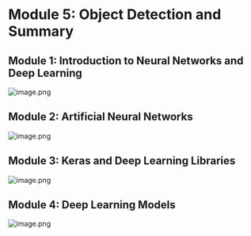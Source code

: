 

# Module 5: Object Detection and Summary
## Module 1: Introduction to Neural Networks and Deep Learning
![image.png](https://prod-files-secure.s3.us-west-2.amazonaws.com/03e82b26-cccb-4906-bb56-adabcbdc0655/a8d40bcb-c482-4026-8872-311e16b2dc63/image.png?X-Amz-Algorithm=AWS4-HMAC-SHA256&X-Amz-Content-Sha256=UNSIGNED-PAYLOAD&X-Amz-Credential=ASIAZI2LB466SSDZ3HGJ%2F20250203%2Fus-west-2%2Fs3%2Faws4_request&X-Amz-Date=20250203T071439Z&X-Amz-Expires=3600&X-Amz-Security-Token=IQoJb3JpZ2luX2VjEPf%2F%2F%2F%2F%2F%2F%2F%2F%2F%2FwEaCXVzLXdlc3QtMiJHMEUCIQCRJfBig7qC5FS6kkhGQ33ajmtDElK%2B2lw5YJTfzUDdegIgYrLnQDRTaqYnih6aGurXdHRMsoOlEFOx1BwX16fKeVQq%2FwMIEBAAGgw2Mzc0MjMxODM4MDUiDNGIXbEWd7M%2Bh4jndSrcA4yw8OwOEqAGHvKg22%2FXsYluuhtzpUKbUHrAITxVRwsJloGdg1iJqlRzTxPrniDI2DM5YCLd2K40CHp5Epx2pPIzFK0nfTufBv8H6ZdMFnZF9nKWMeDr%2BTW6K99nNfay6PtCti%2BJKh2%2B6BEAptxuWmIkDx3mBBBDbh2uRrbNuOVwXGpUbCIIxiKK0hl56vcDbCGTJ5zJlCMfRxhtu3JO1ZpBoj6p8acZkgpfCpapzcY1ul%2BULjEQCj1uAoLrXifh%2BEYtdW28mP5QTEMOTq07IaRhYmT1dTnEzAwGHl%2FOkgr8dvL3q7w1FXzMnm2QGKjIPf2MY%2FdoJfGJ1Z8e7rWT%2B2fEAXy7s%2FRbKB32VYEZRgkre%2F1h1WTsnrqt8w%2BK%2BIVEFb%2BdwhmvJGqQa7d1wkH8lQ%2BQTQEBIibQ9DBeWhkXYTxcvL1cbyJX%2B0cb4cThiyemIHSlyP2QAoRMBH%2B0rmzLM5e%2FW4KJ675p0t5M4OGTG2ejoiyPXbjUm1mekY6cm89gaAP2Obv7lR%2F0D0ReJWvqhqOlW3JyCiyNZrVCFP6DQAK5ebsPHw8kYTX9Gz%2FdDPmFfGjRgapOZzXfcZrW5211imwc7cfcM3iiuQ27LEM7eg9YqP%2FAwEHVHIaCr21yMPDVgb0GOqUBv25frHzRWGQIk56bteBAM8x4HGwRHYQNxw3rLPVPNzXH6kCHnNTQ%2BJIrHJVGnVwhi%2FF4LhmmsO6k3x8XY%2BctI8Dy39QAtnu6KbtvD4yDjBqbzeJzFNT6%2FCo9B%2FCd2BWuqIvDICzz44vsDlxm%2BxS4QdHa3Zv3FOughe%2FCP%2BOFwsjdtYca2Xvx0aZWSNUPTY6WLD7EYFJE%2FKjHrPcvrHXkdS6w4mPZ&X-Amz-Signature=40175670a408316585d6015370b0868546ca3f585f8bbf6c9960c3b0599cb4c8&X-Amz-SignedHeaders=host&x-id=GetObject)
## Module 2: Artificial Neural Networks
![image.png](https://prod-files-secure.s3.us-west-2.amazonaws.com/03e82b26-cccb-4906-bb56-adabcbdc0655/5157ca89-62da-41d9-a98f-6432b71047a9/image.png?X-Amz-Algorithm=AWS4-HMAC-SHA256&X-Amz-Content-Sha256=UNSIGNED-PAYLOAD&X-Amz-Credential=ASIAZI2LB466SSDZ3HGJ%2F20250203%2Fus-west-2%2Fs3%2Faws4_request&X-Amz-Date=20250203T071439Z&X-Amz-Expires=3600&X-Amz-Security-Token=IQoJb3JpZ2luX2VjEPf%2F%2F%2F%2F%2F%2F%2F%2F%2F%2FwEaCXVzLXdlc3QtMiJHMEUCIQCRJfBig7qC5FS6kkhGQ33ajmtDElK%2B2lw5YJTfzUDdegIgYrLnQDRTaqYnih6aGurXdHRMsoOlEFOx1BwX16fKeVQq%2FwMIEBAAGgw2Mzc0MjMxODM4MDUiDNGIXbEWd7M%2Bh4jndSrcA4yw8OwOEqAGHvKg22%2FXsYluuhtzpUKbUHrAITxVRwsJloGdg1iJqlRzTxPrniDI2DM5YCLd2K40CHp5Epx2pPIzFK0nfTufBv8H6ZdMFnZF9nKWMeDr%2BTW6K99nNfay6PtCti%2BJKh2%2B6BEAptxuWmIkDx3mBBBDbh2uRrbNuOVwXGpUbCIIxiKK0hl56vcDbCGTJ5zJlCMfRxhtu3JO1ZpBoj6p8acZkgpfCpapzcY1ul%2BULjEQCj1uAoLrXifh%2BEYtdW28mP5QTEMOTq07IaRhYmT1dTnEzAwGHl%2FOkgr8dvL3q7w1FXzMnm2QGKjIPf2MY%2FdoJfGJ1Z8e7rWT%2B2fEAXy7s%2FRbKB32VYEZRgkre%2F1h1WTsnrqt8w%2BK%2BIVEFb%2BdwhmvJGqQa7d1wkH8lQ%2BQTQEBIibQ9DBeWhkXYTxcvL1cbyJX%2B0cb4cThiyemIHSlyP2QAoRMBH%2B0rmzLM5e%2FW4KJ675p0t5M4OGTG2ejoiyPXbjUm1mekY6cm89gaAP2Obv7lR%2F0D0ReJWvqhqOlW3JyCiyNZrVCFP6DQAK5ebsPHw8kYTX9Gz%2FdDPmFfGjRgapOZzXfcZrW5211imwc7cfcM3iiuQ27LEM7eg9YqP%2FAwEHVHIaCr21yMPDVgb0GOqUBv25frHzRWGQIk56bteBAM8x4HGwRHYQNxw3rLPVPNzXH6kCHnNTQ%2BJIrHJVGnVwhi%2FF4LhmmsO6k3x8XY%2BctI8Dy39QAtnu6KbtvD4yDjBqbzeJzFNT6%2FCo9B%2FCd2BWuqIvDICzz44vsDlxm%2BxS4QdHa3Zv3FOughe%2FCP%2BOFwsjdtYca2Xvx0aZWSNUPTY6WLD7EYFJE%2FKjHrPcvrHXkdS6w4mPZ&X-Amz-Signature=d622b121d642ec01e635511b3e102137671866625359140b8aefe3b1222304de&X-Amz-SignedHeaders=host&x-id=GetObject)
## Module 3: Keras and Deep Learning Libraries
![image.png](https://prod-files-secure.s3.us-west-2.amazonaws.com/03e82b26-cccb-4906-bb56-adabcbdc0655/5089ce50-05f1-470d-ad42-42503bf1df5f/image.png?X-Amz-Algorithm=AWS4-HMAC-SHA256&X-Amz-Content-Sha256=UNSIGNED-PAYLOAD&X-Amz-Credential=ASIAZI2LB466SSDZ3HGJ%2F20250203%2Fus-west-2%2Fs3%2Faws4_request&X-Amz-Date=20250203T071439Z&X-Amz-Expires=3600&X-Amz-Security-Token=IQoJb3JpZ2luX2VjEPf%2F%2F%2F%2F%2F%2F%2F%2F%2F%2FwEaCXVzLXdlc3QtMiJHMEUCIQCRJfBig7qC5FS6kkhGQ33ajmtDElK%2B2lw5YJTfzUDdegIgYrLnQDRTaqYnih6aGurXdHRMsoOlEFOx1BwX16fKeVQq%2FwMIEBAAGgw2Mzc0MjMxODM4MDUiDNGIXbEWd7M%2Bh4jndSrcA4yw8OwOEqAGHvKg22%2FXsYluuhtzpUKbUHrAITxVRwsJloGdg1iJqlRzTxPrniDI2DM5YCLd2K40CHp5Epx2pPIzFK0nfTufBv8H6ZdMFnZF9nKWMeDr%2BTW6K99nNfay6PtCti%2BJKh2%2B6BEAptxuWmIkDx3mBBBDbh2uRrbNuOVwXGpUbCIIxiKK0hl56vcDbCGTJ5zJlCMfRxhtu3JO1ZpBoj6p8acZkgpfCpapzcY1ul%2BULjEQCj1uAoLrXifh%2BEYtdW28mP5QTEMOTq07IaRhYmT1dTnEzAwGHl%2FOkgr8dvL3q7w1FXzMnm2QGKjIPf2MY%2FdoJfGJ1Z8e7rWT%2B2fEAXy7s%2FRbKB32VYEZRgkre%2F1h1WTsnrqt8w%2BK%2BIVEFb%2BdwhmvJGqQa7d1wkH8lQ%2BQTQEBIibQ9DBeWhkXYTxcvL1cbyJX%2B0cb4cThiyemIHSlyP2QAoRMBH%2B0rmzLM5e%2FW4KJ675p0t5M4OGTG2ejoiyPXbjUm1mekY6cm89gaAP2Obv7lR%2F0D0ReJWvqhqOlW3JyCiyNZrVCFP6DQAK5ebsPHw8kYTX9Gz%2FdDPmFfGjRgapOZzXfcZrW5211imwc7cfcM3iiuQ27LEM7eg9YqP%2FAwEHVHIaCr21yMPDVgb0GOqUBv25frHzRWGQIk56bteBAM8x4HGwRHYQNxw3rLPVPNzXH6kCHnNTQ%2BJIrHJVGnVwhi%2FF4LhmmsO6k3x8XY%2BctI8Dy39QAtnu6KbtvD4yDjBqbzeJzFNT6%2FCo9B%2FCd2BWuqIvDICzz44vsDlxm%2BxS4QdHa3Zv3FOughe%2FCP%2BOFwsjdtYca2Xvx0aZWSNUPTY6WLD7EYFJE%2FKjHrPcvrHXkdS6w4mPZ&X-Amz-Signature=425fd57ab2aa0ae886a631931ba74e9aeb40f18297aca479b980130316468911&X-Amz-SignedHeaders=host&x-id=GetObject)
## Module 4: Deep Learning Models
![image.png](https://prod-files-secure.s3.us-west-2.amazonaws.com/03e82b26-cccb-4906-bb56-adabcbdc0655/4e22fcb0-cfbc-4d28-b961-b9b8fde071f0/image.png?X-Amz-Algorithm=AWS4-HMAC-SHA256&X-Amz-Content-Sha256=UNSIGNED-PAYLOAD&X-Amz-Credential=ASIAZI2LB466SSDZ3HGJ%2F20250203%2Fus-west-2%2Fs3%2Faws4_request&X-Amz-Date=20250203T071439Z&X-Amz-Expires=3600&X-Amz-Security-Token=IQoJb3JpZ2luX2VjEPf%2F%2F%2F%2F%2F%2F%2F%2F%2F%2FwEaCXVzLXdlc3QtMiJHMEUCIQCRJfBig7qC5FS6kkhGQ33ajmtDElK%2B2lw5YJTfzUDdegIgYrLnQDRTaqYnih6aGurXdHRMsoOlEFOx1BwX16fKeVQq%2FwMIEBAAGgw2Mzc0MjMxODM4MDUiDNGIXbEWd7M%2Bh4jndSrcA4yw8OwOEqAGHvKg22%2FXsYluuhtzpUKbUHrAITxVRwsJloGdg1iJqlRzTxPrniDI2DM5YCLd2K40CHp5Epx2pPIzFK0nfTufBv8H6ZdMFnZF9nKWMeDr%2BTW6K99nNfay6PtCti%2BJKh2%2B6BEAptxuWmIkDx3mBBBDbh2uRrbNuOVwXGpUbCIIxiKK0hl56vcDbCGTJ5zJlCMfRxhtu3JO1ZpBoj6p8acZkgpfCpapzcY1ul%2BULjEQCj1uAoLrXifh%2BEYtdW28mP5QTEMOTq07IaRhYmT1dTnEzAwGHl%2FOkgr8dvL3q7w1FXzMnm2QGKjIPf2MY%2FdoJfGJ1Z8e7rWT%2B2fEAXy7s%2FRbKB32VYEZRgkre%2F1h1WTsnrqt8w%2BK%2BIVEFb%2BdwhmvJGqQa7d1wkH8lQ%2BQTQEBIibQ9DBeWhkXYTxcvL1cbyJX%2B0cb4cThiyemIHSlyP2QAoRMBH%2B0rmzLM5e%2FW4KJ675p0t5M4OGTG2ejoiyPXbjUm1mekY6cm89gaAP2Obv7lR%2F0D0ReJWvqhqOlW3JyCiyNZrVCFP6DQAK5ebsPHw8kYTX9Gz%2FdDPmFfGjRgapOZzXfcZrW5211imwc7cfcM3iiuQ27LEM7eg9YqP%2FAwEHVHIaCr21yMPDVgb0GOqUBv25frHzRWGQIk56bteBAM8x4HGwRHYQNxw3rLPVPNzXH6kCHnNTQ%2BJIrHJVGnVwhi%2FF4LhmmsO6k3x8XY%2BctI8Dy39QAtnu6KbtvD4yDjBqbzeJzFNT6%2FCo9B%2FCd2BWuqIvDICzz44vsDlxm%2BxS4QdHa3Zv3FOughe%2FCP%2BOFwsjdtYca2Xvx0aZWSNUPTY6WLD7EYFJE%2FKjHrPcvrHXkdS6w4mPZ&X-Amz-Signature=e51c860a9777f80053191a77e7734c974b16afd02e1051ef376527016c36991d&X-Amz-SignedHeaders=host&x-id=GetObject)